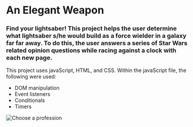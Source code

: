 # An Elegant Weapon
### Find your lightsaber! This project helps the user determine what lightsaber s/he would build as a force wielder in a galaxy far far away. To do this, the user answers a series of Star Wars related opinion questions while racing against a clock with each new page.   
This project uses javaScript, HTML, and CSS. Within the javaScript file, the following were used:
* DOM manipulation
* Event listeners
* Conditionals
* Timers   
  
![Choose a profession]('https://github.com/annestarley/An-Elegant-Weapon/blob/master/images/giphy.gif')
